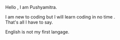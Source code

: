 Hello , I am Pushyamitra.
</p>I am new to coding but I will learn coding in no time .</br>
That's all I have to say.
</p>
English is not my first langage.</br>

<!---
Goldy1940/Goldy1940 is a ✨ special ✨ repository because its `README.md` (this file) appears on your GitHub profile.
You can click the Preview link to take a look at your changes.
--->
